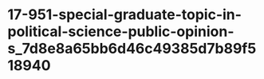 # 17-951-special-graduate-topic-in-political-science-public-opinion-s_7d8e8a65bb6d46c49385d7b89f518940